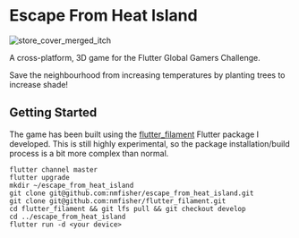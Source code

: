 # Escape From Heat Island

![store_cover_merged_itch](https://github.com/nmfisher/escape_from_heat_island/assets/7238578/856c0526-8aaa-4d0c-97c6-65353d7c9d2a)

A cross-platform, 3D game for the Flutter Global Gamers Challenge.

Save the neighbourhood from increasing temperatures by planting trees to increase shade!

## Getting Started

The game has been built using the [flutter_filament](https://github.com/nmfisher/flutter_filament) Flutter package I developed. This is still highly experimental, so the package installation/build process is a bit more complex than normal.

```
flutter channel master
flutter upgrade
mkdir ~/escape_from_heat_island
git clone git@github.com:nmfisher/escape_from_heat_island.git
git clone git@github.com:nmfisher/flutter_filament.git
cd flutter_filament && git lfs pull && git checkout develop
cd ../escape_from_heat_island
flutter run -d <your device>
```
